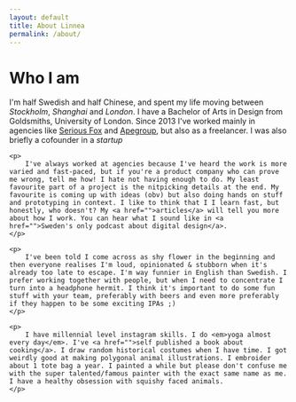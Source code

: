 ```yaml
---
layout: default
title: About Linnea
permalink: /about/
---
```

<div class="text">
	<h1>Who I am</h1>
	<p>
		I'm half Swedish and half Chinese, and spent my life moving between <em>Stockholm</em>, <em>Shanghai</em> and <em>London</em>. I have a Bachelor of Arts in Design from Goldsmiths, University of London. Since 2013 I've worked mainly in agencies like <a href="">Serious Fox</a> and <a href="">Apegroup</a>, but also as a freelancer. I was also briefly a cofounder in a <em>startup</em>
	</p>

	<p>
		I've always worked at agencies because I've heard the work is more varied and fast-paced, but if you're a product company who can prove me wrong, tell me how! I hate not having enough to do. My least favourite part of a project is the nitpicking details at the end. My favourite is coming up with ideas (obv) but also doing hands on stuff and prototyping in context. I like to think that I I learn fast, but honestly, who doesn't? My <a href="">articles</a> will tell you more about how I work. You can hear what I sound like in <a href="">Sweden's only podcast about digital design</a>.
	</p>

	<p>
		I've been told I come across as shy flower in the beginning and then everyone realises I'm loud, opinionated & stubborn when it's already too late to escape. I'm way funnier in English than Swedish. I prefer working together with people, but when I need to concentrate I turn into a headphone hermit. I think it's important to do some fun stuff with your team, preferably with beers and even more preferably if they happen to be some exciting IPAs ;) 
	</p>

	<p>
		I have millennial level instagram skills. I do <em>yoga almost every day</em>. I've <a href="">self published a book about cooking</a>. I draw random historical costumes when I have time. I got weirdly good at making polygonal animal illustrations. I embroider about 1 tote bag a year. I painted a while but please don't confuse me with the super talented/famous painter with the exact same name as me. I have a healthy obsession with squishy faced animals. 
	</p>
</div>